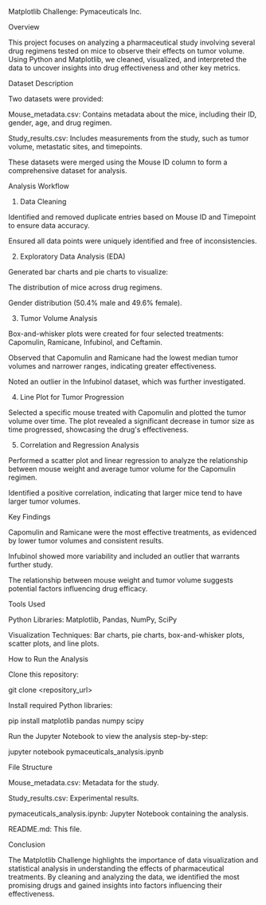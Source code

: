 Matplotlib Challenge: Pymaceuticals Inc.

Overview

This project focuses on analyzing a pharmaceutical study involving several drug regimens tested on mice to observe their effects on tumor volume. Using Python and Matplotlib, we cleaned, visualized, and interpreted the data to uncover insights into drug effectiveness and other key metrics.

Dataset Description

Two datasets were provided:

Mouse_metadata.csv: Contains metadata about the mice, including their ID, gender, age, and drug regimen.

Study_results.csv: Includes measurements from the study, such as tumor volume, metastatic sites, and timepoints.

These datasets were merged using the Mouse ID column to form a comprehensive dataset for analysis.

Analysis Workflow

1. Data Cleaning

Identified and removed duplicate entries based on Mouse ID and Timepoint to ensure data accuracy.

Ensured all data points were uniquely identified and free of inconsistencies.

2. Exploratory Data Analysis (EDA)

Generated bar charts and pie charts to visualize:

The distribution of mice across drug regimens.

Gender distribution (50.4% male and 49.6% female).

3. Tumor Volume Analysis

Box-and-whisker plots were created for four selected treatments: Capomulin, Ramicane, Infubinol, and Ceftamin.

Observed that Capomulin and Ramicane had the lowest median tumor volumes and narrower ranges, indicating greater effectiveness.

Noted an outlier in the Infubinol dataset, which was further investigated.

4. Line Plot for Tumor Progression

Selected a specific mouse treated with Capomulin and plotted the tumor volume over time. The plot revealed a significant decrease in tumor size as time progressed, showcasing the drug's effectiveness.

5. Correlation and Regression Analysis

Performed a scatter plot and linear regression to analyze the relationship between mouse weight and average tumor volume for the Capomulin regimen.

Identified a positive correlation, indicating that larger mice tend to have larger tumor volumes.

Key Findings

Capomulin and Ramicane were the most effective treatments, as evidenced by lower tumor volumes and consistent results.

Infubinol showed more variability and included an outlier that warrants further study.

The relationship between mouse weight and tumor volume suggests potential factors influencing drug efficacy.

Tools Used

Python Libraries: Matplotlib, Pandas, NumPy, SciPy

Visualization Techniques: Bar charts, pie charts, box-and-whisker plots, scatter plots, and line plots.

How to Run the Analysis

Clone this repository:

git clone <repository_url>

Install required Python libraries:

pip install matplotlib pandas numpy scipy

Run the Jupyter Notebook to view the analysis step-by-step:

jupyter notebook pymaceuticals_analysis.ipynb

File Structure

Mouse_metadata.csv: Metadata for the study.

Study_results.csv: Experimental results.

pymaceuticals_analysis.ipynb: Jupyter Notebook containing the analysis.

README.md: This file.

Conclusion

The Matplotlib Challenge highlights the importance of data visualization and statistical analysis in understanding the effects of pharmaceutical treatments. By cleaning and analyzing the data, we identified the most promising drugs and gained insights into factors influencing their effectiveness.
